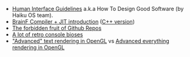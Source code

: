 - [Human Interface Guidelines](https://www.haiku-os.org/docs/HIG/index.xml) a.k.a How To Design Good Software (by Haiku OS team).
- [BrainF Compiler + JIT introduction](https://rodrigodd.github.io/2022/10/21/bf_compiler-part1.html) ([C++ version](https://eli.thegreenplace.net/2017/adventures-in-jit-compilation-part-1-an-interpreter))
- [The forbidden fruit of Github Repos](https://github.com/trimstray/the-book-of-secret-knowledge)
- [A lot of retro console bioses](https://emulation.gametechwiki.com/index.php/Emulator_files)
- ["Advanced" text rendering in OpenGL](https://learnopengl.com/In-Practice/Text-Rendering) vs [Advanced everything rendering in OpenGL](https://steamcdn-a.akamaihd.net/apps/valve/2007/SIGGRAPH2007_AlphaTestedMagnification.pdf)
